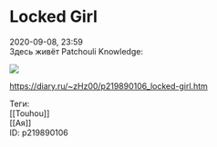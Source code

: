 Locked Girl
============

   
 2020-09-08, 23:59   
  Здесь живёт Patchouli Knowledge:   
   
   [![](https://i.imgur.com/3naIl3Xl.jpg)](https://i.imgur.com/3naIl3X.jpg)     
    
 <https://diary.ru/~zHz00/p219890106_locked-girl.htm>   
   
 Теги:   
 [[Touhou]]   
 [[Ая]]   
 ID: p219890106